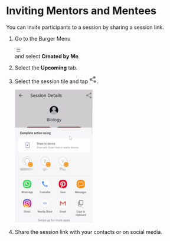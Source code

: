 # Inviting Mentors and Mentees
You can invite participants to a session by sharing a session link.

1. Go to the Burger Menu <div class="inlineImg">![](media/burgermenu-icon.png)</div> and select **Created by Me**.

2. Select the **Upcoming** tab.

3. Select the session tile and tap ![](media/share-icon.png). 

   <div class="screenshot">

   ![](media/sharesession-host.png)
   
   </div>
   
4. Share the session link with your contacts or on social media.

